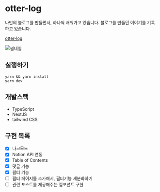 # otter-log

나만의 블로그를 만들면서, 하나씩 배워가고 있습니다. 블로그를 만들던 이야기를 기록하고 있습니다.

[otter-log](https://otter-log.world)

![썸네일](https://res.cloudinary.com/ddzuhs646/image/upload/v1676994807/%E1%84%89%E1%85%B3%E1%84%8F%E1%85%B3%E1%84%85%E1%85%B5%E1%86%AB%E1%84%89%E1%85%A3%E1%86%BA_2023-02-22_%E1%84%8B%E1%85%A9%E1%84%8C%E1%85%A5%E1%86%AB_12.53.15_flk0ou.png)

## 실행하기

```shell
yarn && yarn install
yarn dev
```

## 개발스택

- TypeScript
- NextJS
- tailwind CSS

## 구현 목록
- [x] 다크모드
- [x] Notion API 연동
- [x] Table of Contents
- [x] 댓글 기능
- [x] 필터 기능
- [ ] 필터 페이지를 추가해서, 필터기능 세분화하기
- [ ] 관련 포스트를 제공해주는 컴포넌트 구현
